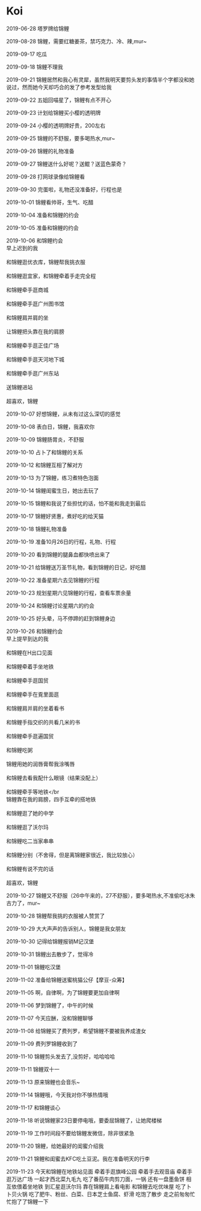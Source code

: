 <h1>Koi</h1>

2019-06-28
塔罗牌给锦鲤

2019-08-28
锦鲤，需要红糖姜茶，禁巧克力、冷、辣,mur~

2019-09-17
吃瓜

2019-09-18
锦鲤不理我

2019-09-21
锦鲤居然和我心有灵犀，虽然我明天要剪头发的事情半个字都没和她说过，然而她今天却巧合的发了参考发型给我

2019-09-22
五姐回喵星了，锦鲤有点不开心

2019-09-23
计划给锦鲤买小樱的透明牌

2019-09-24
小樱的透明牌好贵，200左右

2019-09-25
锦鲤的不舒服，要多喝热水,mur~

2019-09-26
锦鲤的礼物准备

2019-09-27
锦鲤送什么好呢？送鲲？送蓝色蒙奇？

2019-09-28
打网球录像给锦鲤看

2019-09-30
完蛋啦，礼物还没准备好，行程也是

2019-10-01
锦鲤看帅哥，生气、吃醋

2019-10-04
准备和锦鲤的约会

2019-10-05
准备和锦鲤的约会

2019-10-06
和锦鲤约会
<br>早上迟到的我</br>
<br>和锦鲤逛优衣库，锦鲤帮我挑衣服</br>
<br>和锦鲤逛宜家，和锦鲤牵着手走完全程</br>
<br>和锦鲤牵手逛商城</br>
<br>和锦鲤牵手逛广州图书馆</br>
<br>和锦鲤肩并肩的坐</br>
<br>让锦鲤把头靠在我的肩膀</br>
<br>和锦鲤牵手逛正佳广场</br>
<br>和锦鲤牵手逛天河地下城</br>
<br>和锦鲤牵手逛广州东站</br>
<br>送锦鲤进站</br>
<br>超喜欢，锦鲤</br>

2019-10-07
好想锦鲤，从未有过这么深切的感觉

2019-10-08
表白日，锦鲤，我喜欢你

2019-10-09
锦鲤肠胃炎，不舒服

2019-10-10
占卜了和锦鲤的关系

2019-10-12
和锦鲤互相了解对方

2019-10-13
为了锦鲤，练习煮特色泡面

2019-10-14
锦鲤闺蜜生日，她出去玩了

2019-10-15
锦鲤和我说了些担忧的话，怕不能和我走到最后

2019-10-17
锦鲤好贤惠，煮好吃的给天猫

2019-10-18
锦鲤礼物准备

2019-10-19
准备10月26日的行程，礼物、行程

2019-10-20
看到锦鲤的腿鼻血都快喷出来了

2019-10-21
给锦鲤送万圣节礼物，看到锦鲤的日记，好吃醋

2019-10-22
准备星期六去见锦鲤的行程

2019-10-23
规划星期六见锦鲤的行程，查看车票余量

2019-10-24
和锦鲤讨论星期六的约会

2019-10-25
好头晕，马不停蹄的赶到锦鲤身边

2019-10-26
和锦鲤约会
<br>早上提早到达的我</br>
<br>和锦鲤在H出口见面</br>
<br>和锦鲤牵着手坐地铁</br>
<br>和锦鲤牵手逛国贸</br>
<br>和锦鲤牵手在覔里面逛</br>
<br>和锦鲤肩并肩的坐着看书</br>
<br>和锦鲤手指交织的共看几米的书</br>
<br>和锦鲤牵手逛遍国贸</br>
<br>和锦鲤吃粥</br>
<br>锦鲤用她的润唇膏帮我涂嘴唇</br>
<br>和锦鲤去看我配什么眼镜（结果没配上）</br>
<br>和锦鲤牵手等地铁</br
<br>锦鲤靠在我的肩膀，四手互牵的搭地铁</br>
<br>和锦鲤逛了她的中学</br>
<br>和锦鲤逛了沃尔玛</br>
<br>和锦鲤吃二当家串串</br>
<br>和锦鲤分别（不舍得，但是离锦鲤家很近，我比较放心）</br>
<br>和锦鲤有说不完的话</br>
<br>超喜欢，锦鲤</br>

2019-10-27
锦鲤又不舒服（26中午来的，27不舒服），要多喝热水,不准偷吃冰朱古力了，mur~

2019-10-28
锦鲤帮我挑的衣服被人赞赏了

2019-10-29
大大声声的告诉别人，锦鲤是我女朋友

2019-10-30
记得给锦鲤报销M记汉堡

2019-10-31
锦鲤出去散步了，觉得冷

2019-11-01
锦鲤吃汉堡

2019-11-02
准备给锦鲤送蜜桃猫公仔【摩豆-众筹】

2019-11-05
啊，自律啊，为了锦鲤要更加自律啊

2019-11-06
梦到锦鲤了，中午的时候

2019-11-07
今天应酬，没和锦鲤聊够

2019-11-08
给锦鲤买了费列罗，希望锦鲤不要被我养成渣女

2019-11-09
费列罗锦鲤收到了

2019-11-10
锦鲤剪头发去了,没剪好，哈哈哈哈

2019-11-11
锦鲤双十一

2019-11-13
原来锦鲤也会音乐~

2019-11-14
锦鲤哦，今天我对你不够热情哦

2019-11-17
和锦鲤谈心

2019-11-18
听说锦鲤家23日要停电哦，要委屈锦鲤了，让她爬楼梯

2019-11-19
工作时间段不要给锦鲤发微信，除非很紧急

2019-11-20
锦鲤，给她最好的闺蜜介绍我

2019-11-21
锦鲤和闺蜜去KFC吃土豆泥。我在准备明天的行李

2019-11-23
今天和锦鲤在地铁站见面
牵着手逛旗峰公园
牵着手去观音庙
牵着手逛万达广场
一起才西北菜九毛九
吃了番茄牛肉剪刀面，一锅
还有一盘墨鱼饼
相互依偎着坐地铁
到汇星逛沃尔玛
靠在锦鲤肩上看电影
和锦鲤去吃优味屋
吃了卜卜贝火锅
吃了肥牛、粉丝、白菜、日本芝士鱼腐、虾滑
吃饱了散步
走之前匆匆忙忙抱了了锦鲤一下
